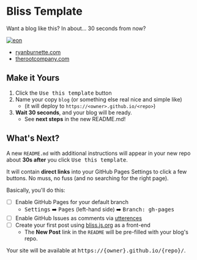 # Bliss Template

[bliss]: https://bliss.js.org
[eon-screenshot]: https://user-images.githubusercontent.com/2252601/128049346-f187bb73-8d05-47e5-8ef6-283d8517190a.png

Want a blog like this? In about... 30 seconds from now?

[![eon][eon-screenshot]](https://ryanburnette.com)

- [ryanburnette.com](https://ryanburnette.com)
- [therootcompany.com](https://therootcompany.com)

## Make it Yours

1. Click the <kbd>Use this template</kbd> button
2. Name your copy `blog` (or something else real nice and simple like)
   - (it will deploy to `https://<owner>.github.io/<repo>`)
3. **Wait 30 seconds**, and your blog will be ready.
   - See **next steps** in the new README.md!

## What's Next?

A new `README.md` with additional instructions will appear in your new repo about **30s after** you click <kbd>Use this template</kbd>.

It will contain **direct links** into your GitHub Pages Settings to click a few buttons. No muss, no fuss (and no searching for the right page).

Basically, you'll do this:

- [ ] Enable GitHub Pages for your default branch
  - <kbd>Settings</kbd> ➡️ <kbd>Pages</kbd> (left-hand side) ➡️ <kbd>Branch:
    gh-pages</kbd>
- [ ] Enable GitHub Issues as comments via [utterences](https://utterenc.es)
- [ ] Create your first post using [bliss.js.org][bliss] as a front-end
  - The **New Post** link in the `README` will be pre-filled with your
    blog's repo.

Your site will be available at <kbd>https://{owner}.github.io/{repo}/</kbd>.
